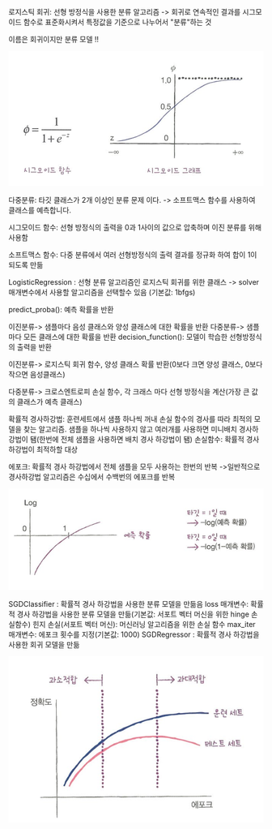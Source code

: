 로지스틱 회귀: 선형 방정식을 사용한 분류 알고리즘
-> 회귀로 연속적인 결과를 시그모이드 함수로 표준화시켜서 특정값을 기준으로 나누어서 "분류"하는 것

이름은 회귀이지만 분류 모델 !!

![alt text](image.png)

다중분류: 타깃 클래스가 2개 이상인 분류 문제 이다.
-> 소프트맥스 함수를 사용하여 클래스를 예측합니다.

시그모이드 함수: 선형 방정식의 출력을 0과 1사이의 값으로 압축하며 이진 분류를 위해 사용함

소프트맥스 함수: 다중 분류에서 여러 선형방정식의 출력 결과를 정규화 하여 합이 1이 되도록 만듦

LogisticRegression : 선형 분류 알고리즘인 로지스틱 회귀를 위한 클래스
-> solver 매개변수에서 사용할 알고리즘을 선택할수 있음 (기본값: 1bfgs)

predict_proba(): 예측 확률을 반환

이진분류-> 샘플마다 음성 클래스와 양성 클래스에 대한 확률을 반환
다중분류-> 샘플마다 모든 클래스에 대한 확률을 반환
decision_function(): 모델이 학습한 선형방정식의 출력을 반환

이진분류-> 로지스틱 회귀 함수, 양성 클래스 확률 반환(0보다 크면 양성 클래스, 0보다 작으면 음성클래스)

다중분류-> 크로스엔트로피 손실 함수, 각 크래스 마다 선형 방정식을 계산(가장 큰 값의 클래스가 예측 클래스)

확률적 경사하강법: 훈련세트에서 샘플 하나씩 꺼내 손실 함수의 경사를 따라 최적의 모델을 찾는 알고리즘. 샘플을 하나씩 사용하지 않고 여러개를 사용하면 미니배치 경사하강법이 됌(한번에 전체 샘플을 사용하면 배치 경사 하강법이 됌)
손실함수: 확률적 경사 하강법이 최적하할 대상

에포크: 확률적 경사 하강법에서 전체 샘플을 모두 사용하는 한번의 반복
->일반적으로 경사하강법 알고리즘은 수십에서 수백번의 에포크를 반복

![alt text](image-1.png)

SGDClassifier : 확률적 경사 하강법을 사용한 분류 모델을 만듦음
loss 매개변수: 확률적 경사 하강법을 사용한 분류 모델을 만듦(기본값: 서포트 벡터 머신을 위한 hinge 손실함수)
힌지 손실(서포트 벡터 머신): 머신러닝 알고리즘을 위한 손실 함수
max_iter 매개변수: 에포크 횟수를 지정(기본값: 1000)
SGDRegressor : 확률적 경사 하강법을 사용한 회귀 모델을 만듦

![alt text](image-2.png)
